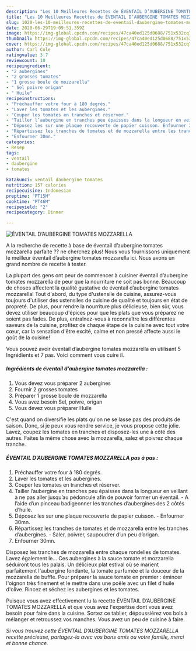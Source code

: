 ```yaml
---
description: "Les 10 Meilleures Recettes de ÉVENTAIL D’AUBERGINE TOMATES MOZZARELLA"
title: "Les 10 Meilleures Recettes de ÉVENTAIL D’AUBERGINE TOMATES MOZZARELLA"
slug: 1020-les-10-meilleures-recettes-de-eventail-daubergine-tomates-mozzarella
date: 2020-06-29T19:09:51.359Z
image: https://img-global.cpcdn.com/recipes/47ca40ed125d0688/751x532cq70/eventail-daubergine-tomates-mozzarella-photo-principale-de-la-recette.jpg
thumbnail: https://img-global.cpcdn.com/recipes/47ca40ed125d0688/751x532cq70/eventail-daubergine-tomates-mozzarella-photo-principale-de-la-recette.jpg
cover: https://img-global.cpcdn.com/recipes/47ca40ed125d0688/751x532cq70/eventail-daubergine-tomates-mozzarella-photo-principale-de-la-recette.jpg
author: Carl Cole
ratingvalue: 3.7
reviewcount: 10
recipeingredient:
- "2 aubergines"
- "2 grosses tomates"
- "1 grosse boule de mozzarella"
- " Sel poivre origan"
- " Huile"
recipeinstructions:
- "Préchauffer votre four à 180 degrés."
- "Laver les tomates et les aubergines."
- "Couper les tomates en tranches et réserver."
- "Tailler l’aubergine en tranches peu épaisses dans la longueur en veillant à ne pas aller jusqu’au pédoncule afin de pouvoir former un éventail. A l’aide d’un pinceau badigeonner les tranches d’aubergines des 2 côtés d’huile."
- "Déposez les sur une plaque recouverte de papier cuisson. Enfourner 30mn."
- "Répartissez les tranches de tomates et de mozzarella entre les tranches d’aubergines. Saler, poivrer, saupoudrer d’un peu d’origan."
- "Enfourner 30mn."
categories:
- Resep
tags:
- ventail
- daubergine
- tomates

katakunci: ventail daubergine tomates 
nutrition: 157 calories
recipecuisine: Indonesian
preptime: "PT15M"
cooktime: "PT46M"
recipeyield: "2"
recipecategory: Dinner

---
```



![ÉVENTAIL D’AUBERGINE TOMATES MOZZARELLA](https://img-global.cpcdn.com/recipes/47ca40ed125d0688/751x532cq70/eventail-daubergine-tomates-mozzarella-photo-principale-de-la-recette.jpg)

A la recherche de recette à base de éventail d’aubergine tomates mozzarella parfaite ?? ne cherchez plus! Nous vous fournissons uniquement le meilleur éventail d’aubergine tomates mozzarella ici. Nous avons un grand nombre de recette à tester.

La plupart des gens ont peur de commencer à cuisiner éventail d’aubergine tomates mozzarella de peur que la nourriture ne soit pas bonne. Beaucoup de choses affectent la qualité gustative de éventail d’aubergine tomates mozzarella! Tout d'abord, du type d'ustensile de cuisine, assurez-vous toujours d'utiliser des ustensiles de cuisine de qualité et toujours en état de propreté. De plus, pour rendre la nourriture plus délicieuse, bien sûr, vous devez utiliser beaucoup d'épices pour que les plats que vous préparez ne soient pas fades. De plus, entraînez-vous à reconnaître les différentes saveurs de la cuisine, profitez de chaque étape de la cuisine avec tout votre cœur, car la sensation d'être excité, calme et non pressé affecte aussi le goût de la cuisine!

<!--inarticleads1-->

Vous pouvez avoir éventail d’aubergine tomates mozzarella en utilisant 5 Ingrédients et 7 pas. Voici comment vous cuire il.

##### Ingrédients de éventail d’aubergine tomates mozzarella :

1. Vous devez vous préparer 2 aubergines
1. Fournir 2 grosses tomates
1. Préparer 1 grosse boule de mozzarella
1. Vous avez besoin  Sel, poivre, origan
1. Vous devez vous préparer  Huile


C&#39;est quand on diversifie les plats qu&#39;on ne se lasse pas des produits de saison. Donc, si je peux vous rendre service, je vous propose cette jolie. Lavez, coupez les tomates en tranches et disposez-les une à côté des autres. Faites la même chose avec la mozzarella, salez et poivrez chaque tranche. 

<!--inarticleads2-->

##### ÉVENTAIL D’AUBERGINE TOMATES MOZZARELLA pas à pas :

1. Préchauffer votre four à 180 degrés.
1. Laver les tomates et les aubergines.
1. Couper les tomates en tranches et réserver.
1. Tailler l’aubergine en tranches peu épaisses dans la longueur en veillant à ne pas aller jusqu’au pédoncule afin de pouvoir former un éventail. - A l’aide d’un pinceau badigeonner les tranches d’aubergines des 2 côtés d’huile.
1. Déposez les sur une plaque recouverte de papier cuisson. - Enfourner 30mn.
1. Répartissez les tranches de tomates et de mozzarella entre les tranches d’aubergines. - Saler, poivrer, saupoudrer d’un peu d’origan.
1. Enfourner 30mn.


Disposez les tranches de mozzarella entre chaque rondelles de tomates. Lavez également le… Ces aubergines à la sauce tomate et mozzarella séduiront tous les palais. Un délicieux plat estival où se marient parfaitement l&#39;aubergine fondante, la tomate parfumée et la douceur de la mozzarella de buffle. Pour préparer la sauce tomate en premier : émincer l&#39;oignon très finement et le mettre dans une poêle avec un filet d&#39;huile d&#39;olive. Rincez et séchez les aubergines et les tomates. 

<!--inarticleads1-->

<p>
Puisque vous avez effectivement lu la recette ÉVENTAIL D’AUBERGINE TOMATES MOZZARELLA et que vous avez l'expertise dont vous avez besoin pour faire dans la cuisine. Sortez ce tablier, dépoussiérez vos bols à mélanger et retroussez vos manches. Vous avez un peu de cuisine à faire.
</p>

<p>
<i>Si vous trouvez cette ÉVENTAIL D’AUBERGINE TOMATES MOZZARELLA recette précieuse, partagez-la avec vos bons amis ou votre famille, merci et bonne chance.</i>
</p>
